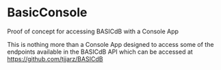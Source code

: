 # BasicConsole
Proof of concept for accessing BASICdB with a Console App

This is nothing more than a Console App designed to access some of the endpoints available in the BASICdB API which can be accessed at https://github.com/tjjarz/BASICdB
